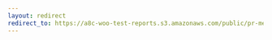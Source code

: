 ```yaml
---
layout: redirect
redirect_to: https://a8c-woo-test-reports.s3.amazonaws.com/public/pr-merge/43114/e2e/index.html
---
```

